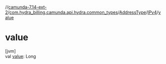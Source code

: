 //[camunda-7.14-ext-2](../../../../index.md)/[com.hydra_billing.camunda.api.hydra.common_types](../../index.md)/[AddressType](../index.md)/[IPv4](index.md)/[value](value.md)

# value

[jvm]\
val [value](value.md): Long
